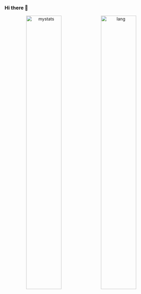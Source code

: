 ### Hi there 👋

<!--
**daudputra/daudputra** is a ✨ _special_ ✨ repository because its `README.md` (this file) appears on your GitHub profile.

Here are some ideas to get you started:

- 🔭 I’m currently working on ...
- 🌱 I’m currently learning ...
- 👯 I’m looking to collaborate on ...
- 🤔 I’m looking for help with ...
- 💬 Ask me about ...
- 📫 How to reach me: ...
- 😄 Pronouns: ...
- ⚡ Fun fact: ...
-->



<!-- -->


<p align="center">
  <img alt="mystats" src="https://github-readme-stats.vercel.app/api?username=daudputra&show_icons=true&theme=transparent" width="48%"/>
  <img alt="lang" src="https://github-readme-stats.vercel.app/api/top-langs/?username=daudputra&layout=compact" width="48%"/>
</p>


<!-- <img alt="mystats" align="center" width="53%" src="https://github-readme-stats.vercel.app/api?username=daudputra&show_icons=true&theme=transparent"/>
<img alt="lang" align="center" width="40%" src="https://github-readme-stats.vercel.app/api/top-langs/?username=daudputra&layout=compact"/> -->

<!--
[![Top Langs](https://github-readme-stats.vercel.app/api/top-langs/?username=daudputra&layout=compact)
[![Top Langs](https://github-readme-stats.vercel.app/api/top-langs/?username=daudputra&layout=pie)](https://github.com/daudputra/github-readme-stats)
